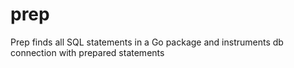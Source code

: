 # prep
Prep finds all SQL statements in a Go package and instruments db connection with prepared statements
